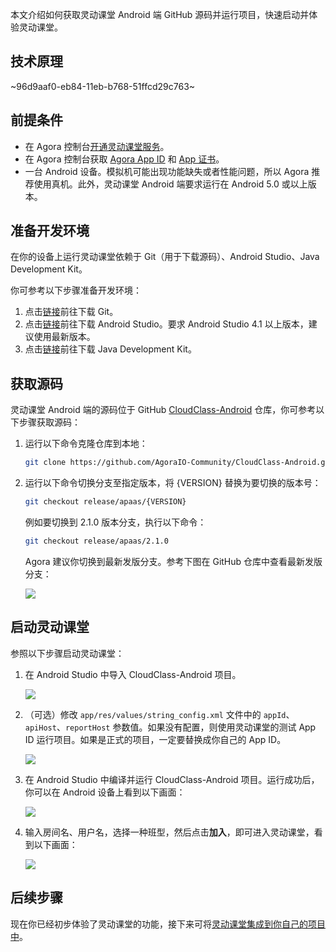 本文介绍如何获取灵动课堂 Android 端 GitHub 源码并运行项目，快速启动并体验灵动课堂。

## 技术原理

~96d9aaf0-eb84-11eb-b768-51ffcd29c763~

<a name="prerequisites"></a>

## 前提条件

-   在 Agora 控制台[开通灵动课堂服务](/cn/agora-class/agora_class_enable?platform=Web)。
-   在 Agora 控制台获取 [Agora App ID](/cn/Agora%20Platform/get_appid_token#获取-app-id) 和 [App 证书](/cn/Agora%20Platform/get_appid_token#获取-app-证书)。
-   一台 Android 设备。模拟机可能出现功能缺失或者性能问题，所以 Agora 推荐使用真机。此外，灵动课堂 Android 端要求运行在 Android 5.0 或以上版本。

## 准备开发环境

在你的设备上运行灵动课堂依赖于 Git（用于下载源码）、Android Studio、Java Development Kit。

你可参考以下步骤准备开发环境：

1. 点击[链接](https://git-scm.com/downloads)前往下载 Git。
2. 点击[链接](https://developer.android.com/studio)前往下载 Android Studio。要求 Android Studio 4.1 以上版本，建议使用最新版本。
3. 点击[链接](https://www.oracle.com/java/technologies/javase-downloads.html)前往下载 Java Development Kit。

## 获取源码

灵动课堂 Android 端的源码位于 GitHub [CloudClass-Android](https://github.com/AgoraIO-Community/CloudClass-Android) 仓库，你可参考以下步骤获取源码：

1. 运行以下命令克隆仓库到本地：

    ```bash
    git clone https://github.com/AgoraIO-Community/CloudClass-Android.git
    ```

2. 运行以下命令切换分支至指定版本，将 {VERSION} 替换为要切换的版本号：

    ```bash
    git checkout release/apaas/{VERSION}
    ```

    例如要切换到 2.1.0 版本分支，执行以下命令：

    ```bash
    git checkout release/apaas/2.1.0
    ```

    Agora 建议你切换到最新发版分支。参考下图在 GitHub 仓库中查看最新发版分支：

    ![](https://web-cdn.agora.io/docs-files/1648636502733)

## 启动灵动课堂

参照以下步骤启动灵动课堂：

1. 在 Android Studio 中导入 CloudClass-Android 项目。

    ![](https://web-cdn.agora.io/docs-files/1648635239823)

2. （可选）修改 `app/res/values/string_config.xml` 文件中的 `appId`、 `apiHost`、`reportHost` 参数值。如果没有配置，则使用灵动课堂的测试 App ID 运行项目。如果是正式的项目，一定要替换成你自己的 App ID。

    ![](https://web-cdn.agora.io/docs-files/1648635527460)

3. 在 Android Studio 中编译并运行 CloudClass-Android 项目。运行成功后，你可以在 Android 设备上看到以下画面：

    ![](https://web-cdn.agora.io/docs-files/1648635613438)

4. 输入房间名、用户名，选择一种班型，然后点击**加入**，即可进入灵动课堂，看到以下画面：

    ![](https://web-cdn.agora.io/docs-files/1648635720196)

## 后续步骤

现在你已经初步体验了灵动课堂的功能，接下来可将[灵动课堂集成到你自己的项目中](/cn/agora-class/agora_class_integrate_android?platform=Android)。
